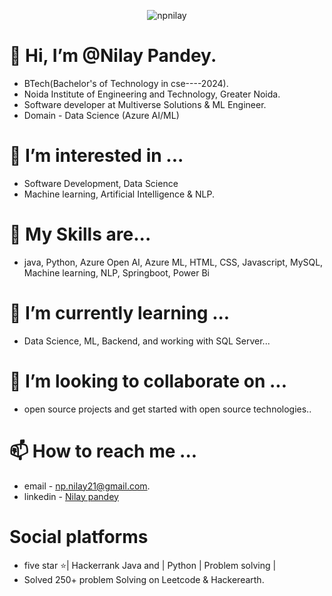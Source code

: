 <p align="center"> <img src="https://komarev.com/ghpvc/?username=npilay&label=Profile%20views&color=0e75b6&style=flat" alt="npnilay" /> </p>

# 👋 Hi, I’m @Nilay Pandey. 
 -  BTech(Bachelor's of Technology in cse----2024).
 - Noida Institute of Engineering and Technology, Greater Noida.
 - Software developer at Multiverse Solutions & ML Engineer.
 - Domain - Data Science (Azure AI/ML)
# 👀 I’m interested in ... 
 - Software Development, Data Science
 - Machine learning, Artificial Intelligence & NLP.
# 🌱 My Skills are...
  - java, Python, Azure Open AI, Azure ML,  HTML, CSS, Javascript, MySQL, Machine learning, NLP,  Springboot, Power Bi
# 🌱 I’m currently learning ... 
 - Data Science, ML, Backend, and working with SQL Server...  
# 💞️ I’m looking to collaborate on ... 
 - open source projects and get started with open source technologies..
# 📫 How to reach me ... 
 - email - np.nilay21@gmail.com.
 - linkedin - [Nilay pandey](https://www.linkedin.com/in/nilay-pandey-8a59491a4)
# Social platforms
 -  five star ⭐| Hackerrank Java and | Python | Problem solving |
 -  Solved 250+ problem Solving on Leetcode & Hackerearth.
